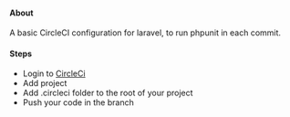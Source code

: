 #### About
A basic CircleCI configuration for laravel, to run phpunit in each commit.

#### Steps
- Login to [CircleCi](https://circleci.com)
- Add project
- Add .circleci folder to the root of your project
- Push your code in the branch